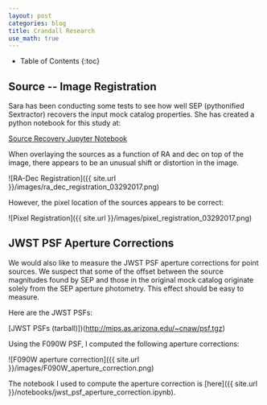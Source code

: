 ```yaml
---
layout: post
categories: blog
title: Crandall Research
use_math: true
---
```


* Table of Contents
{:toc}


## Source -- Image Registration

Sara has been conducting some tests to see how
well SEP (pythonified Sextractor) recovers the
input mock catalog properties.  She has created
a python notebook for this study at:

[Source Recovery Jupyter Notebook](https://nbviewer.jupyter.org/gist/sararosecran/9c0edda1bd579440c00d77cd9c95088b)

When overlaying the sources as a function of
RA and dec on top of the image, there appears to
be an unusual shift or distortion in the image.

![RA-Dec Registration]({{ site.url }}/images/ra_dec_registration_03292017.png)

However, the pixel location of the sources appears to
be correct:
 
![Pixel Registration]({{ site.url }}/images/pixel_registration_03292017.png)



## JWST PSF Aperture Corrections

We would also like to measure the JWST PSF aperture 
corrections for point sources. We suspect that some of
the offset between the source magnitudes found by SEP
and those in the original mock catalog originate solely
from the SEP aperture photometry.  This effect should be
easy to measure.

Here are the JWST PSFs:

[JWST PSFs (tarball)])(http://mips.as.arizona.edu/~cnaw/psf.tgz)

Using the F090W PSF, I computed the following aperture
corrections:


![F090W aperture correction]({{ site.url }}/images/F090W_aperture_correction.png)

The notebook I used to compute the aperture correction is [here]({{ site.url }}/notebooks/jwst_psf_aperture_correction.ipynb).
